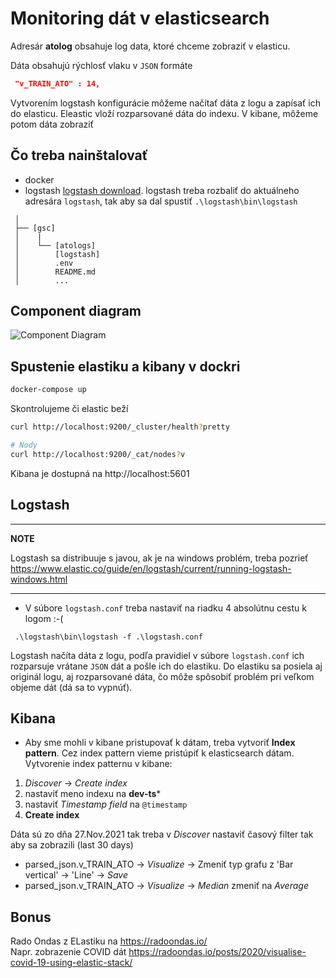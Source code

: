 # Monitoring dát v elasticsearch
Adresár **atolog** obsahuje log data, ktoré chceme zobraziť v elasticu. 

Dáta obsahujú rýchlosť vlaku v `JSON` formáte
```json
 "v_TRAIN_ATO" : 14,
```

Vytvorením logstash konfigurácie môžeme načítať dáta z logu a zapísať ich do elasticu. Eleastic vloží rozparsované dáta do indexu.
V kibane, môžeme potom dáta zobraziť

## Čo treba nainštalovať
 * docker
 * logstash [logstash download](https://www.elastic.co/downloads/logstash).
    logstash treba rozbaliť do aktuálneho adresára `logstash`, tak aby sa dal spustiť `.\logstash\bin\logstash`

```
 │
 ├── [gsc]
 │    |
 │    └── [atologs]
 │        [logstash]
 │        .env
 │        README.md
 │        ...
```

## Component diagram
![Component Diagram](http://www.plantuml.com/plantuml/proxy?src=https://raw.githubusercontent.com/peterjakubik/gsc/master/diagram.puml)

 
## Spustenie elastiku a kibany v dockri
```bash
docker-compose up
```

Skontrolujeme či elastic beží
```bash
curl http://localhost:9200/_cluster/health?pretty

# Nody
curl http://localhost:9200/_cat/nodes?v
```

Kibana je dostupná na http://localhost:5601


## Logstash

---
**NOTE**

Logstash sa distribuuje s javou, ak je na windows problém, treba pozrieť https://www.elastic.co/guide/en/logstash/current/running-logstash-windows.html 

---

 * V súbore `logstash.conf` treba nastaviť na riadku 4 absolútnu cestu k logom :-( 

```
 .\logstash\bin\logstash -f .\logstash.conf
```

Logstash načíta dáta z logu, podľa pravidiel v súbore `logstash.conf` ich rozparsuje vrátane `JSON` dát a pošle ich do elastiku. 
Do elastiku sa posiela aj originál logu, aj rozparsované dáta, čo môže spôsobiť problém pri veľkom objeme dát (dá sa to vypnúť).

## Kibana
* Aby sme mohli v kibane pristupovať k dátam, treba vytvoriť **Index pattern**. Cez index pattern vieme pristúpiť k elasticsearch dátam.  
Vytvorenie index patternu v kibane:
1. _Discover_ ->  _Create index_
1. nastaviť meno indexu na **dev-ts*** 
1. nastaviť _Timestamp field_ na `@timestamp`
1. **Create index**

Dáta sú zo dňa 27.Nov.2021 tak treba v _Discover_ nastaviť časový filter tak aby sa zobrazili (last 30 days)
* parsed_json.v_TRAIN_ATO -> _Visualize_ -> Zmeniť typ grafu z 'Bar vertical' -> 'Line' -> _Save_
* parsed_json.v_TRAIN_ATO -> _Visualize_ -> _Median_ zmeniť na _Average_

## Bonus
Rado Ondas z ELastiku na https://radoondas.io/   
Napr. zobrazenie COVID dát https://radoondas.io/posts/2020/visualise-covid-19-using-elastic-stack/ 